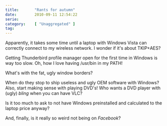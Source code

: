 ```yaml
---
title:       "Rants for autumn"
date:        2010-09-11 12:54:22
serie:       
category:    [ "Unaggregated" ]
tag:         
---
```


Apparently, it takes some time until a laptop with Windows Vista can correctly connect to my wireless network. I wonder if it's about TKIP+AES?

Getting Thunderbird profile manager open for the first time in Windows is way too slow. Oh, how I love having /usr/bin in my PATH!

What's with the fat, ugly window borders?

When do they stop to ship useless and ugly OEM software with Windows? Also, start making sense with playing DVD's! Who wants a DVD player with (ugly) *bling* when you can have VLC?

Is it too much to ask to not have Windows preinstalled and calculated to the laptop price anyway?

And, finally, is it really so weird not being on *Facebook*?
